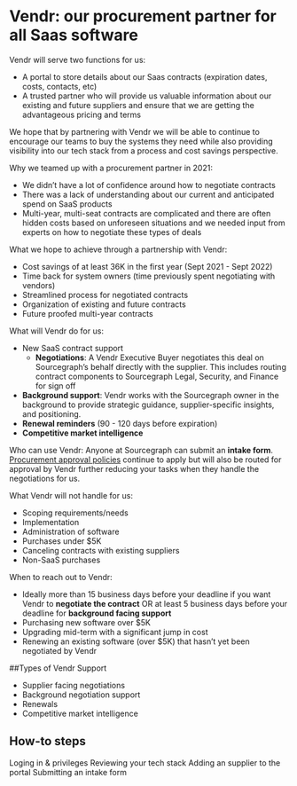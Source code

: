 # Vendr: our procurement partner for all Saas software

Vendr will serve two functions for us:

- A portal to store details about our Saas contracts (expiration dates, costs, contacts, etc)
- A trusted partner who will provide us valuable information about our existing and future suppliers and ensure that we are getting the advantageous pricing and terms

We hope that by partnering with Vendr we will be able to continue to encourage our teams to buy the systems they need while also providing visibility into our tech stack from a process and cost savings perspective.

Why we teamed up with a procurement partner in 2021:

- We didn’t have a lot of confidence around how to negotiate contracts
- There was a lack of understanding about our current and anticipated spend on SaaS products
- Multi-year, multi-seat contracts are complicated and there are often hidden costs based on unforeseen situations and we needed input from experts on how to negotiate these types of deals

What we hope to achieve through a partnership with Vendr:

- Cost savings of at least 36K in the first year (Sept 2021 - Sept 2022)
- Time back for system owners (time previously spent negotiating with vendors)
- Streamlined process for negotiated contracts
- Organization of existing and future contracts
- Future proofed multi-year contracts

What will Vendr do for us:

- New SaaS contract support
  - **Negotiations**: A Vendr Executive Buyer negotiates this deal on Sourcegraph’s behalf directly with the supplier. This includes routing contract components to Sourcegraph Legal, Security, and Finance for sign off
- **Background support**: Vendr works with the Sourcegraph owner in the background to provide strategic guidance, supplier-specific insights, and positioning.
- **Renewal reminders** (90 - 120 days before expiration)
- **Competitive market intelligence**

Who can use Vendr:
Anyone at Sourcegraph can submit an **intake form**. [Procurement approval policies](https://handbook.sourcegraph.com/finance/ap#approval-levels) continue to apply but will also be routed for approval by Vendr further reducing your tasks when they handle the negotiations for us.

What Vendr will not handle for us:

- Scoping requirements/needs
- Implementation
- Administration of software
- Purchases under $5K
- Canceling contracts with existing suppliers
- Non-SaaS purchases

When to reach out to Vendr:

- Ideally more than 15 business days before your deadline if you want Vendr to **negotiate the contract** OR at least 5 business days before your deadline for **background facing support**
- Purchasing new software over $5K
- Upgrading mid-term with a significant jump in cost
- Renewing an existing software (over $5K) that hasn’t yet been negotiated by Vendr

##Types of Vendr Support

- Supplier facing negotiations
- Background negotiation support
- Renewals
- Competitive market intelligence

## How-to steps

Loging in & privileges
Reviewing your tech stack
Adding an supplier to the portal
Submitting an intake form
